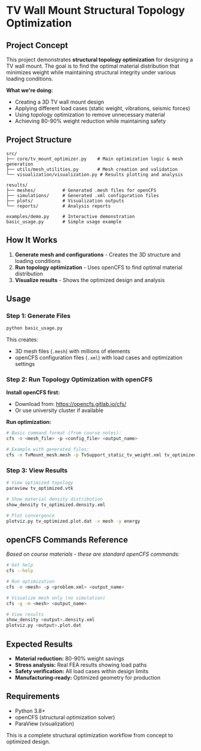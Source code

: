 # TV Wall Mount Structural Topology Optimization

## Project Concept
This project demonstrates **structural topology optimization** for designing a TV wall mount. The goal is to find the optimal material distribution that minimizes weight while maintaining structural integrity under various loading conditions.

**What we're doing:**
- Creating a 3D TV wall mount design
- Applying different load cases (static weight, vibrations, seismic forces)
- Using topology optimization to remove unnecessary material
- Achieving 80-90% weight reduction while maintaining safety

## Project Structure
```
src/
├── core/tv_mount_optimizer.py    # Main optimization logic & mesh generation
├── utils/mesh_utilities.py       # Mesh creation and validation
└── visualization/visualization.py # Results plotting and analysis

results/
├── meshes/          # Generated .mesh files for openCFS
├── simulations/     # Generated .xml configuration files
├── plots/           # Visualization outputs
└── reports/         # Analysis reports

examples/demo.py     # Interactive demonstration
basic_usage.py       # Simple usage example
```

## How It Works
1. **Generate mesh and configurations** - Creates the 3D structure and loading conditions
2. **Run topology optimization** - Uses openCFS to find optimal material distribution
3. **Visualize results** - Shows the optimized design and analysis

## Usage

### Step 1: Generate Files
```bash
python basic_usage.py
```
This creates:
- 3D mesh files (`.mesh`) with millions of elements
- openCFS configuration files (`.xml`) with load cases and optimization settings

### Step 2: Run Topology Optimization with openCFS

**Install openCFS first:**
- Download from: https://opencfs.gitlab.io/cfs/
- Or use university cluster if available

**Run optimization:**
```bash
# Basic command format (from course notes):
cfs -m <mesh_file> -p <config_file> <output_name>

# Example with generated files:
cfs -m TvMount_mesh.mesh -p TvSupport_static_tv_weight.xml tv_optimized
```

### Step 3: View Results
```bash
# View optimized topology
paraview tv_optimized.vtk

# Show material density distribution
show_density tv_optimized.density.xml

# Plot convergence
plotviz.py tv_optimized.plot.dat -x mesh -y energy
```

## openCFS Commands Reference
*Based on course materials - these are standard openCFS commands:*

```bash
# Get help
cfs --help

# Run optimization
cfs -m <mesh> -p <problem.xml> <output_name>

# Visualize mesh only (no simulation)
cfs -g -m <mesh> <output_name>

# View results
show_density <output>.density.xml
plotviz.py <output>.plot.dat
```

## Expected Results
- **Material reduction:** 80-90% weight savings
- **Stress analysis:** Real FEA results showing load paths  
- **Safety verification:** All load cases within design limits
- **Manufacturing-ready:** Optimized geometry for production

## Requirements
- Python 3.8+
- openCFS (structural optimization solver)
- ParaView (visualization)

This is a complete structural optimization workflow from concept to optimized design.
